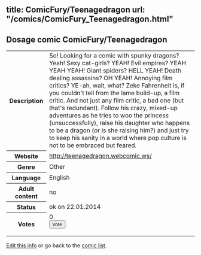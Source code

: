 title: ComicFury/Teenagedragon
url: "/comics/ComicFury_Teenagedragon.html"
---
Dosage comic ComicFury/Teenagedragon
-----------------------------------------

<p id="msg"></p>
<script type="text/javascript">
if (window.location.search === '?edit_info_mail=sent_ok') {
  var elem = document.getElementById("msg");
  elem.innerHTML = 'Edited information sucessfully sent for review, which is usually done daily. Thanks!';
  elem.className = 'ok';
}
</script>
<table class="comicinfo">
<tr>
<th>Description</th><td>So! Looking for a comic with spunky dragons? Yeah! Sexy cat-girls? YEAH! Evil empires? YEAH YEAH YEAH! Giant spiders? HELL YEAH! Death dealing assassins? OH YEAH! Annoying film critics? YE-ah, wait, what? Zeke Fahrenheit is, if you couldn't tell from the lame build-up, a film critic. And not just any film critic, a bad one (but that's redundant). Follow his crazy, mixed-up adventures as he tries to woo the princess (unsuccessfully), raise his daughter who happens to be a dragon (or is she raising him?) and just try to keep his sanity in a world where pop culture is not to be embraced but feared.</td>
</tr>
<tr>
<th>Website</th><td><a href="http://teenagedragon.webcomic.ws/">http://teenagedragon.webcomic.ws/</a></td>
</tr>
<tr>
<th>Genre</th><td>Other</td>
</tr>
<tr>
<th>Language</th><td>English</td>
</tr>
<tr>
<th>Adult content</th><td>no</td>
</tr>
<tr>
<th>Status</th><td>ok on 22.01.2014</td>
</tr>
<tr>
<th>Votes</th><td>0
<form action="http://gaecounter.appspot.com/count/" method="POST">
<input name="name" type="hidden" value="ComicFury_Teenagedragon"/>
<input name="uid" type="hidden" id="voteuid" value=""/>
<input type="submit" value="Vote"/>
</form>
</td>
</tr>
</table>
<script type="text/javascript">
var ua = navigator.userAgent;
document.getElementById("voteuid").value = ua.replace(/[^a-zA-Z0-9\._:]/g , "_");;
</script>

[Edit this info](ComicFury_Teenagedragon_edit.html) or go back to the [comic list](../comic-index.html).
